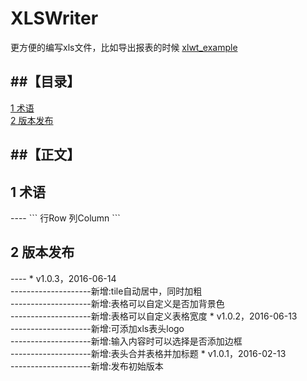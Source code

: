 # XLSWriter

更方便的编写xls文件，比如导出报表的时候
[xlwt_example](https://github.com/BillWang139967/XLSWriter/blob/master/doc/README.md)  

##【目录】
----

[1 术语 ](#1)  
[2 版本发布 ](#2)  

##【正文】
----
<h2 name="1">1 术语</h2>
----
```
行Row
列Column
```
<h2 name="2">2 版本发布</h2>
----
* v1.0.3，2016-06-14</br>  
  --------------------新增:tile自动居中，同时加粗</br>
  --------------------新增:表格可以自定义是否加背景色</br>
  --------------------新增:表格可以自定义表格宽度
* v1.0.2，2016-06-13</br>
  --------------------新增:可添加xls表头logo</br>
  --------------------新增:输入内容时可以选择是否添加边框 </br>
  --------------------新增:表头合并表格并加标题
* v1.0.1，2016-02-13</br>
  --------------------新增:发布初始版本
